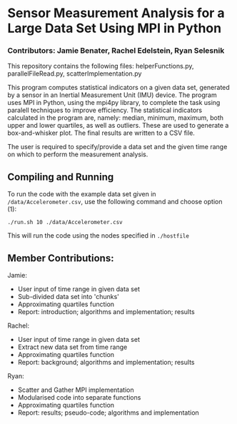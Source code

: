 # Sensor Measurement Analysis for a Large Data Set Using MPI in Python

### Contributors: Jamie Benater, Rachel Edelstein, Ryan Selesnik

This repository contains the following files: helperFunctions.py, parallelFileRead.py, scatterImplementation.py

This program computes statistical indicators on a given data set, generated by a sensor in an Inertial Measurement Unit (IMU) device. The program uses MPI in Python, using the mpi4py library, to complete the task using paralell techniques to improve efficiency. The statistical indicators calculated in the program are, namely: median, minimum, maximum, both upper and lower quartiles, as well as outliers. These are used to generate a box-and-whisker plot. The final results are written to a CSV file.

The user is required to specify/provide a data set and the given time range on which to perform the measurement analysis.

## Compiling and Running

To run the code with the example data set given in `/data/Accelerometer.csv`, use the following command and choose option (1):

```
./run.sh 10 ./data/Accelerometer.csv
```

This will run the code using the nodes specified in `./hostfile`

## Member Contributions:

Jamie: 
* User input of time range in given data set
* Sub-divided data set into 'chunks'
* Approximating quartiles function
* Report: introduction; algorithms and implementation; results

Rachel:
* User input of time range in given data set 
* Extract new data set from time range
* Approximating quartiles function
* Report: background; algorithms and implementation; results

Ryan: 
* Scatter and Gather MPI implementation
* Modularised code into separate functions
* Approximating quartiles function
* Report: results; pseudo-code; algorithms and implementation